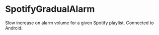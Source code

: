 # SpotifyGradualAlarm
Slow increase on alarm volume for a given Spotify playlist. Connected to Android. 

